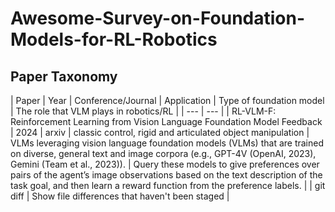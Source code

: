 # Awesome-Survey-on-Foundation-Models-for-RL-Robotics

## Paper Taxonomy
| Paper | Year | Conference/Journal | Application | Type of foundation model | The role that VLM plays in robotics/RL |
| --- | --- |
| RL-VLM-F: Reinforcement Learning from Vision Language Foundation Model Feedback | 2024 | arxiv | classic control, rigid and articulated object manipulation | VLMs
leveraging vision language foundation models (VLMs) that are trained on diverse, general text and image corpora (e.g., GPT-4V (OpenAI, 2023), Gemini (Team et al., 2023)). | Query these models to give preferences over pairs of the agent’s image observations based on the text description of the task goal, and then learn a reward function from the preference labels. |
| git diff | Show file differences that haven't been staged |
